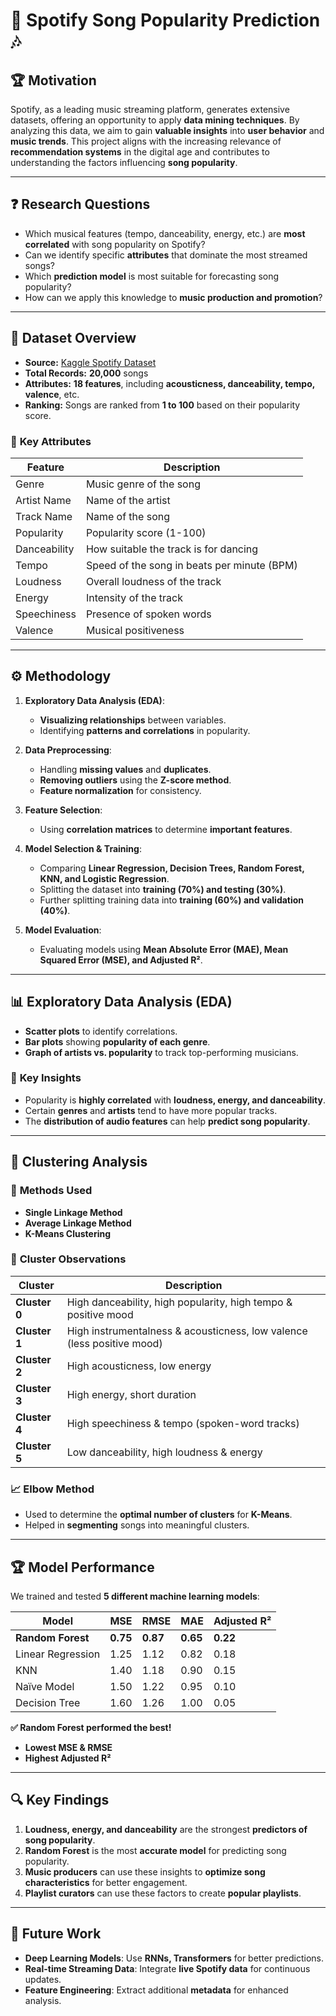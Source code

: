 # 🎵 Spotify Song Popularity Prediction 🎶  


## 🏆 **Motivation**
Spotify, as a leading music streaming platform, generates extensive datasets, offering an opportunity to apply **data mining techniques**. By analyzing this data, we aim to gain **valuable insights** into **user behavior** and **music trends**. This project aligns with the increasing relevance of **recommendation systems** in the digital age and contributes to understanding the factors influencing **song popularity**.

---

## ❓ **Research Questions**
- Which musical features (tempo, danceability, energy, etc.) are **most correlated** with song popularity on Spotify?  
- Can we identify specific **attributes** that dominate the most streamed songs?  
- Which **prediction model** is most suitable for forecasting song popularity?  
- How can we apply this knowledge to **music production and promotion**?  

---

## 📂 **Dataset Overview**
- **Source:** [Kaggle Spotify Dataset](https://www.kaggle.com)  
- **Total Records:** **20,000** songs  
- **Attributes:** **18 features**, including **acousticness, danceability, tempo, valence**, etc.  
- **Ranking:** Songs are ranked from **1 to 100** based on their popularity score.  

### 🎵 **Key Attributes**
| Feature         | Description |
|----------------|-------------|
| Genre         | Music genre of the song |
| Artist Name   | Name of the artist |
| Track Name    | Name of the song |
| Popularity    | Popularity score (1-100) |
| Danceability  | How suitable the track is for dancing |
| Tempo         | Speed of the song in beats per minute (BPM) |
| Loudness      | Overall loudness of the track |
| Energy        | Intensity of the track |
| Speechiness   | Presence of spoken words |
| Valence       | Musical positiveness |

---

## ⚙ **Methodology**
1. **Exploratory Data Analysis (EDA)**:  
   - **Visualizing relationships** between variables.  
   - Identifying **patterns and correlations** in popularity.  

2. **Data Preprocessing**:  
   - Handling **missing values** and **duplicates**.  
   - **Removing outliers** using the **Z-score method**.  
   - **Feature normalization** for consistency.  

3. **Feature Selection**:  
   - Using **correlation matrices** to determine **important features**.  

4. **Model Selection & Training**:  
   - Comparing **Linear Regression, Decision Trees, Random Forest, KNN, and Logistic Regression**.  
   - Splitting the dataset into **training (70%) and testing (30%)**.  
   - Further splitting training data into **training (60%) and validation (40%)**.  

5. **Model Evaluation**:  
   - Evaluating models using **Mean Absolute Error (MAE), Mean Squared Error (MSE), and Adjusted R²**.  

---

## 📊 **Exploratory Data Analysis (EDA)**
- **Scatter plots** to identify correlations.  
- **Bar plots** showing **popularity of each genre**.  
- **Graph of artists vs. popularity** to track top-performing musicians.  

### 🔎 **Key Insights**
- Popularity is **highly correlated** with **loudness, energy, and danceability**.  
- Certain **genres** and **artists** tend to have more popular tracks.  
- The **distribution of audio features** can help **predict song popularity**.

---

## 🔢 **Clustering Analysis**
### 🔹 **Methods Used**
- **Single Linkage Method**
- **Average Linkage Method**
- **K-Means Clustering**

### 📌 **Cluster Observations**
| Cluster | Description |
|---------|-------------|
| **Cluster 0** | High danceability, high popularity, high tempo & positive mood |
| **Cluster 1** | High instrumentalness & acousticness, low valence (less positive mood) |
| **Cluster 2** | High acousticness, low energy |
| **Cluster 3** | High energy, short duration |
| **Cluster 4** | High speechiness & tempo (spoken-word tracks) |
| **Cluster 5** | Low danceability, high loudness & energy |

### 📈 **Elbow Method**
- Used to determine the **optimal number of clusters** for **K-Means**.
- Helped in **segmenting** songs into meaningful clusters.

---

## 🏆 **Model Performance**
We trained and tested **5 different machine learning models**:

| Model             | MSE  | RMSE | MAE  | Adjusted R² |
|------------------|------|------|------|-------------|
| **Random Forest** | **0.75** | **0.87** | **0.65** | **0.22** |
| Linear Regression | 1.25 | 1.12 | 0.82 | 0.18 |
| KNN              | 1.40 | 1.18 | 0.90 | 0.15 |
| Naïve Model      | 1.50 | 1.22 | 0.95 | 0.10 |
| Decision Tree    | 1.60 | 1.26 | 1.00 | 0.05 |

**✅ Random Forest performed the best!**  
- **Lowest MSE & RMSE**
- **Highest Adjusted R²**

---

## 🔍 **Key Findings**
1. **Loudness, energy, and danceability** are the strongest **predictors of song popularity**.  
2. **Random Forest** is the most **accurate model** for predicting song popularity.  
3. **Music producers** can use these insights to **optimize song characteristics** for better engagement.  
4. **Playlist curators** can use these factors to create **popular playlists**.

---

## 🚀 **Future Work**
- **Deep Learning Models**: Use **RNNs, Transformers** for better predictions.  
- **Real-time Streaming Data**: Integrate **live Spotify data** for continuous updates.  
- **Feature Engineering**: Extract additional **metadata** for enhanced analysis.  


